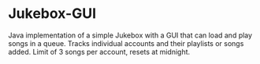 # Jukebox-GUI
Java implementation of a simple Jukebox with a GUI that can load and play songs in a queue. Tracks individual accounts and their playlists or songs added. Limit of 3 songs per account, resets at midnight.
